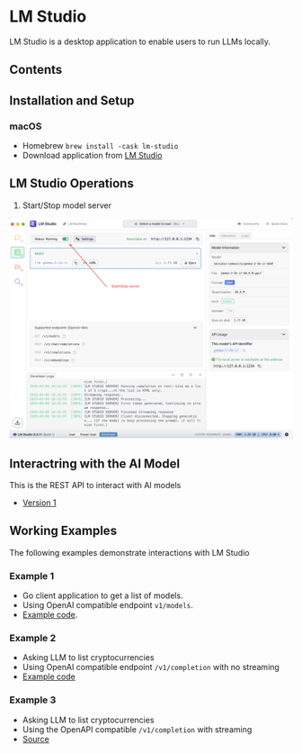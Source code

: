 # LM Studio

LM Studio is a desktop application to enable users to run LLMs locally.

## Contents

## Installation and Setup

### macOS

* Homebrew `brew install -cask lm-studio`
* Download application from [LM Studio](https://lmstudio.ai/)

## LM Studio Operations

1. Start/Stop model server

![img](../assets/img/lm-studio-server.png)

## Interactring with the AI Model

This is the REST API to interact with AI models

* [Version 1](https://lmstudio.ai/docs/app/api/endpoints/openai)

## Working Examples

The following examples demonstrate interactions with LM Studio

### Example 1

* Go client application to get a list of models.
* Using OpenAI compatible endpoint `v1/models`.
* [Example code](../examples/lm-studio/ex1/main.go).

### Example 2

* Asking LLM to list cryptocurrencies
* Using OpenAI compatible endpoint `/v1/completion` with no streaming
* [Example code](../examples/lm-studio/ex2/main.go)

### Example 3

* Asking LLM to list cryptocurrencies
* Using the OpenAPI compatible `/v1/completion` with streaming
* [Source](../examples/lm-studio/ex3/main.go)